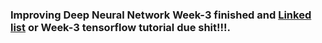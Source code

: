 ### Improving Deep Neural Network Week-3 finished and [Linked list](https://www.youtube.com/watch?v=FSsriWQ0qYE) or Week-3 tensorflow tutorial due shit!!!.
